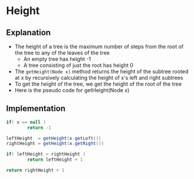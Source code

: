 # Height

## Explanation

- The height of a tree is the maximum number of steps from the root of the tree to any of the leaves of the tree
	- An empty tree has height -1
	- A tree consisting of just the root has height 0
- The `getHeight(Node x)` method returns the height of the subtree rooted at x by recursively calculating the height of x's left and right subtrees
- To get the height of the tree, we get the height of the root of the tree
- Here is the pseudo code for getHeight(Node x)

## Implementation

``` java
if( x == null )
		return -1

leftHeight  = getHeight(x.getLeft())
rightHeight = getHeight(x.getRight())

if( leftHeight > rightHeight )
		return leftHeight + 1

return rightHeight + 1
```

